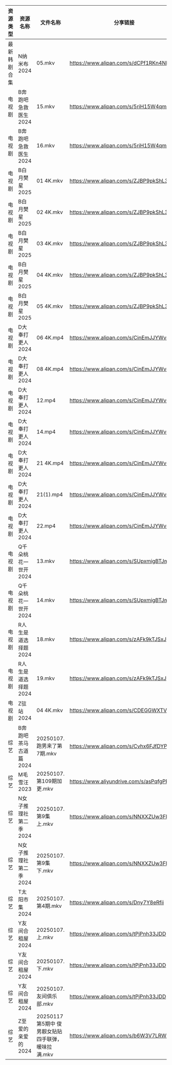 | 资源类型   | 资源名称          | 文件名称                             | 分享链接                                      | 更新时间                |
| ------ | ------------- | -------------------------------- | ----------------------------------------- | ------------------- |
| 最新韩剧合集 | N纳米布2024      | 05.mkv                           | https://www.alipan.com/s/dCPf1RKn4NH      | 2025-01-07 00:06:02 |
| 电视剧    | B奔跑吧急救医生2024  | 15.mkv                           | https://www.alipan.com/s/5riH15W4qmn      | 2025-01-07 00:05:03 |
| 电视剧    | B奔跑吧急救医生2024  | 16.mkv                           | https://www.alipan.com/s/5riH15W4qmn      | 2025-01-07 00:05:03 |
| 电视剧    | B白月樊星2025     | 01 4K.mkv                        | https://www.alipan.com/s/ZJBP9pkShL3      | 2025-01-07 14:05:11 |
| 电视剧    | B白月樊星2025     | 02 4K.mkv                        | https://www.alipan.com/s/ZJBP9pkShL3      | 2025-01-07 14:05:11 |
| 电视剧    | B白月樊星2025     | 03 4K.mkv                        | https://www.alipan.com/s/ZJBP9pkShL3      | 2025-01-07 14:05:10 |
| 电视剧    | B白月樊星2025     | 04 4K.mkv                        | https://www.alipan.com/s/ZJBP9pkShL3      | 2025-01-07 14:05:10 |
| 电视剧    | B白月樊星2025     | 05 4K.mkv                        | https://www.alipan.com/s/ZJBP9pkShL3      | 2025-01-07 14:05:10 |
| 电视剧    | D大奉打更人2024    | 06 4K.mp4                        | https://www.alipan.com/s/CinEmJJYWvq      | 2025-01-07 00:05:14 |
| 电视剧    | D大奉打更人2024    | 08 4K.mp4                        | https://www.alipan.com/s/CinEmJJYWvq      | 2025-01-07 00:05:13 |
| 电视剧    | D大奉打更人2024    | 12.mp4                           | https://www.alipan.com/s/CinEmJJYWvq      | 2025-01-07 00:05:13 |
| 电视剧    | D大奉打更人2024    | 14.mp4                           | https://www.alipan.com/s/CinEmJJYWvq      | 2025-01-07 00:05:13 |
| 电视剧    | D大奉打更人2024    | 21 4K.mp4                        | https://www.alipan.com/s/CinEmJJYWvq      | 2025-01-07 13:05:12 |
| 电视剧    | D大奉打更人2024    | 21(1).mp4                        | https://www.alipan.com/s/CinEmJJYWvq      | 2025-01-07 00:05:13 |
| 电视剧    | D大奉打更人2024    | 22.mp4                           | https://www.alipan.com/s/CinEmJJYWvq      | 2025-01-07 19:50:04 |
| 电视剧    | Q千朵桃花一世开2024  | 13.mkv                           | https://www.alipan.com/s/SUpxmigBTJm      | 2025-01-07 13:08:34 |
| 电视剧    | Q千朵桃花一世开2024  | 14.mkv                           | https://www.alipan.com/s/SUpxmigBTJm      | 2025-01-07 13:08:34 |
| 电视剧    | R人生是道选择题2024  | 18.mkv                           | https://www.alipan.com/s/zAFk9kTJSxJ      | 2025-01-07 13:08:37 |
| 电视剧    | R人生是道选择题2024  | 19.mkv                           | https://www.alipan.com/s/zAFk9kTJSxJ      | 2025-01-07 13:08:37 |
| 电视剧    | Z驻站2024       | 04 4K.mkv                        | https://www.alipan.com/s/CDEGGWXTVZe      | 2025-01-07 00:06:32 |
| 综艺     | B奔跑吧茶马古道篇2024 | 20250107.跑男来了第7期.mkv             | https://www.alipan.com/s/Cvhx6FJfDYP      | 2025-01-07 13:09:15 |
| 综艺     | M毛雪汪2023      | 20250107.第109期加更.mkv             | https://www.aliyundrive.com/s/asPqfgPRqAg | 2025-01-07 13:09:53 |
| 综艺     | N女子推理社第二季2024 | 20250107.第9集上.mkv                | https://www.alipan.com/s/NNXXZUw3FNE      | 2025-01-07 13:10:12 |
| 综艺     | N女子推理社第二季2024 | 20250107.第9集下.mkv                | https://www.alipan.com/s/NNXXZUw3FNE      | 2025-01-07 13:10:12 |
| 综艺     | T太阳市集2024     | 20250107.第4期.mkv                 | https://www.alipan.com/s/Dny7Y8eRfii      | 2025-01-07 13:10:33 |
| 综艺     | Y友间合租屋2024    | 20250107.上.mkv                   | https://www.alipan.com/s/tPjPnh33JDD      | 2025-01-07 13:11:04 |
| 综艺     | Y友间合租屋2024    | 20250107.下.mkv                   | https://www.alipan.com/s/tPjPnh33JDD      | 2025-01-07 13:11:04 |
| 综艺     | Y友间合租屋2024    | 20250107.友间俱乐部.mkv               | https://www.alipan.com/s/tPjPnh33JDD      | 2025-01-07 13:11:04 |
| 综艺     | Z至爱的亲爱的2024   | 20250117第5期中 俊男靓女贴贴四手联弹，暖味拉满.mkv | https://www.alipan.com/s/b6W3V7LRWRj      | 2025-01-07 19:08:34 |
